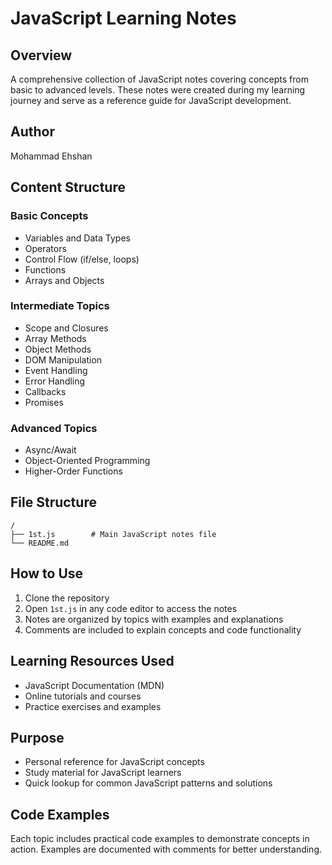 # JavaScript Learning Notes

## Overview
A comprehensive collection of JavaScript notes covering concepts from basic to advanced levels. These notes were created during my learning journey and serve as a reference guide for JavaScript development.

## Author
Mohammad Ehshan

## Content Structure

### Basic Concepts
- Variables and Data Types
- Operators
- Control Flow (if/else, loops)
- Functions
- Arrays and Objects

### Intermediate Topics
- Scope and Closures
- Array Methods
- Object Methods
- DOM Manipulation
- Event Handling
- Error Handling
- Callbacks
- Promises

### Advanced Topics
- Async/Await
- Object-Oriented Programming
- Higher-Order Functions

## File Structure
```
/
├── 1st.js        # Main JavaScript notes file
└── README.md
```

## How to Use
1. Clone the repository
2. Open `1st.js` in any code editor to access the notes
3. Notes are organized by topics with examples and explanations
4. Comments are included to explain concepts and code functionality

## Learning Resources Used
- JavaScript Documentation (MDN)
- Online tutorials and courses
- Practice exercises and examples

## Purpose
- Personal reference for JavaScript concepts
- Study material for JavaScript learners
- Quick lookup for common JavaScript patterns and solutions

## Code Examples
Each topic includes practical code examples to demonstrate concepts in action. Examples are documented with comments for better understanding.
